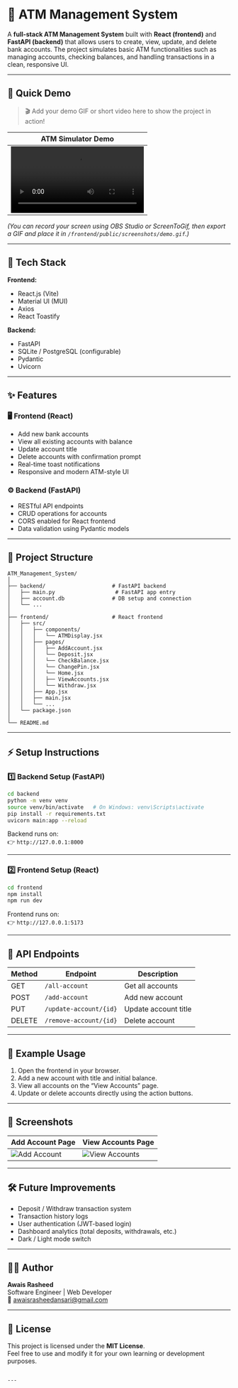 # 🏦 ATM Management System

A **full-stack ATM Management System** built with **React (frontend)** and **FastAPI (backend)** that allows users to create, view, update, and delete bank accounts. The project simulates basic ATM functionalities such as managing accounts, checking balances, and handling transactions in a clean, responsive UI.

---

## 🎥 Quick Demo

> 🎬 Add your demo GIF or short video here to show the project in action!

| ATM Simulator Demo |
|--------------------|
| ![ATM Demo](./screenshots/ATM_Simulator_FastAPI.webm) |

*(You can record your screen using OBS Studio or ScreenToGif, then export a GIF and place it in `/frontend/public/screenshots/demo.gif`.)*

---

## 🚀 Tech Stack

**Frontend:**
- React.js (Vite)
- Material UI (MUI)
- Axios
- React Toastify

**Backend:**
- FastAPI
- SQLite / PostgreSQL (configurable)
- Pydantic
- Uvicorn

---

## ✨ Features

### 🖥️ Frontend (React)
- Add new bank accounts  
- View all existing accounts with balance  
- Update account title  
- Delete accounts with confirmation prompt  
- Real-time toast notifications  
- Responsive and modern ATM-style UI  

### ⚙️ Backend (FastAPI)
- RESTful API endpoints  
- CRUD operations for accounts  
- CORS enabled for React frontend  
- Data validation using Pydantic models  

---

## 📂 Project Structure

```
ATM_Management_System/
│
├── backend/                     # FastAPI backend
│   ├── main.py                   # FastAPI app entry
│   ├── account.db               # DB setup and connection  
│   └── ...
│
├── frontend/                    # React frontend
│   ├── src/
│   │   ├── components/
│   │   │   └── ATMDisplay.jsx
│   │   ├── pages/
│   │   │   ├── AddAccount.jsx
│   │   │   └── Deposit.jsx
│   │   │   └── CheckBalance.jsx
│   │   │   └── ChangePin.jsx
│   │   │   └── Home.jsx
│   │   │   ├── ViewAccounts.jsx
│   │   │   └── Withdraw.jsx
│   │   ├── App.jsx
│   │   ├── main.jsx
│   │   └── ...
│   └── package.json
│
└── README.md
```

---

## ⚡ Setup Instructions

### 1️⃣ Backend Setup (FastAPI)
```bash
cd backend
python -m venv venv
source venv/bin/activate   # On Windows: venv\Scripts\activate
pip install -r requirements.txt
uvicorn main:app --reload
```

Backend runs on:  
👉 `http://127.0.0.1:8000`

---

### 2️⃣ Frontend Setup (React)
```bash
cd frontend
npm install
npm run dev
```

Frontend runs on:  
👉 `http://127.0.0.1:5173`

---

## 🔗 API Endpoints

| Method | Endpoint                     | Description              |
|--------|------------------------------|--------------------------|
| GET    | `/all-account`               | Get all accounts         |
| POST   | `/add-account`               | Add new account          |
| PUT    | `/update-account/{id}`       | Update account title     |
| DELETE | `/remove-account/{id}`       | Delete account           |

---

## 🧠 Example Usage

1. Open the frontend in your browser.  
2. Add a new account with title and initial balance.  
3. View all accounts on the “View Accounts” page.  
4. Update or delete accounts directly using the action buttons.  

---

## 🧩 Screenshots

| Add Account Page | View Accounts Page |
|------------------|--------------------|
| ![Add Account](./screenshots/add-account.png) | ![View Accounts](./screenshots/view-accounts.png) |

---

## 🛠️ Future Improvements

- Deposit / Withdraw transaction system  
- Transaction history logs  
- User authentication (JWT-based login)  
- Dashboard analytics (total deposits, withdrawals, etc.)  
- Dark / Light mode switch  

---

## 👨‍💻 Author

**Awais Rasheed**  
Software Engineer | Web Developer  
📧 [awaisrasheedansari@gmail.com](mailto:awaisrasheedansari@gmail.com)

---

## 🪪 License

This project is licensed under the **MIT License**.  
Feel free to use and modify it for your own learning or development purposes.
````

---

